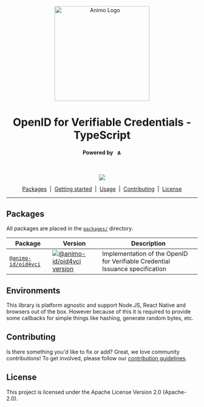 <p align="center">
  <picture>
   <source media="(prefers-color-scheme: light)" srcset="https://res.cloudinary.com/animo-solutions/image/upload/v1656578320/animo-logo-light-no-text_ok9auy.svg">
   <source media="(prefers-color-scheme: dark)" srcset="https://res.cloudinary.com/animo-solutions/image/upload/v1656578320/animo-logo-dark-no-text_fqqdq9.svg">
   <img alt="Animo Logo" height="250px" />
  </picture>
</p>

<h1 align="center" ><b>OpenID for Verifiable Credentials - TypeScript</b></h1>

<h4 align="center">Powered by &nbsp; 
  <picture>
    <source media="(prefers-color-scheme: light)" srcset="https://res.cloudinary.com/animo-solutions/image/upload/v1656579715/animo-logo-light-text_cma2yo.svg">
    <source media="(prefers-color-scheme: dark)" srcset="https://res.cloudinary.com/animo-solutions/image/upload/v1656579715/animo-logo-dark-text_uccvqa.svg">
    <img alt="Animo Logo" height="12px" />
  </picture>
</h4><br>

<p align="center">
  <a href="https://typescriptlang.org">
    <img src="https://img.shields.io/badge/%3C%2F%3E-TypeScript-%230074c1.svg" />
  </a>
</p>

<p align="center">
  <a href="#packages">Packages</a> 
  &nbsp;|&nbsp;
  <a href="#getting-started">Getting started</a> 
  &nbsp;|&nbsp;
  <a href="#usage">Usage</a> 
  &nbsp;|&nbsp;
  <a href="#contributing">Contributing</a> 
  &nbsp;|&nbsp;
  <a href="#contributing">License</a> 
</p>

---

## Packages

All packages are placed in the [`packages/`](./packages) directory.

| Package                                   | Version                                                                                                                     | Description                                                                   |
| ----------------------------------------- | --------------------------------------------------------------------------------------------------------------------------- | ----------------------------------------------------------------------------- |
| [`@animo-id/oid4vci`](./packages/oid4vci) | [![@animo-id/oid4vci version](https://img.shields.io/npm/v/@animo-id/oid4vci)](https://npmjs.com/package/@animo-id/oid4vci) | Implementation of the OpenID for Verifiable Credential Issuance specification |

## Environments

This library is platform agnostic and support Node.JS, React Native and browsers out of the box. However because of this it is required to provide some callbacks for simple things like hashing, generate random bytes, etc.

## Contributing

Is there something you'd like to fix or add? Great, we love community
contributions! To get involved, please follow our [contribution guidelines](./CONTRIBUTING.md).

## License

This project is licensed under the Apache License Version 2.0 (Apache-2.0).
